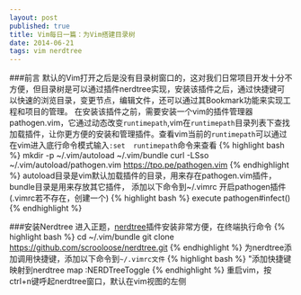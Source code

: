 ```yaml
---
layout: post
published: true
title: Vim每日一篇：为Vim搭建目录树
date: 2014-06-21
tags: vim nerdtree
---
```


###前言
默认的Vim打开之后是没有目录树窗口的，这对我们日常项目开发十分不方便，但目录树是可以通过插件nerdtree实现，安装该插件之后，通过快捷键可以快速的浏览目录，变更节点，编辑文件，还可以通过其Bookmark功能来实现工程和项目的管理。
在安装该插件之前，需要安装一个vim的插件管理器pathogen.vim，它通过动态改变`runtimepath`,vim在`runtimepath`目录列表下查找加载插件，让你更方便的安装和管理插件。查看vim当前的`runtimepath`可以通过在vim进入底行命令模式输入`:set  runtimepath`命令来查看
{% highlight bash %}
mkdir -p ~/.vim/autoload ~/.vim/bundle
curl -LSso ~/.vim/autoload/pathogen.vim https://tpo.pe/pathogen.vim
{% endhighlight %}
autoload目录是vim默认加载插件的目录，用来存在pathogen.vim插件，bundle目录是用来存放其它插件，
添加以下命令到~/.vimrc 开启pathogen插件(.vimrc若不存在，创建一个)
{% highlight bash %}
execute pathogen#infect()
{% endhighlight %}

###安装Nerdtree
进入正题，[nerdtree](https://github.com/scrooloose/nerdtree)插件安装非常方便，在终端执行命令
{% highlight bash %}
cd ~/.vim/bundle
git clone https://github.com/scrooloose/nerdtree.git
{% endhighlight %}
为nerdtree添加调用快捷键，添加以下命令到`~/.vimrc文件`
{% highlight bash %}
"添加快捷键映射到nerdtree
map <C-n> :NERDTreeToggle<CR>
{% endhighlight %}
重启vim，按ctrl+n键呼起nerdtree窗口，默认在vim视图的左侧

